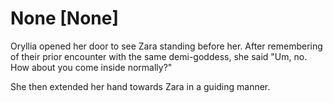 # None [None]
Oryllia opened her door to see Zara standing before her. After remembering of their prior encounter with the same demi-goddess, she said "Um, no. How about you come inside normally?"

She then extended her hand towards Zara in a guiding manner.
